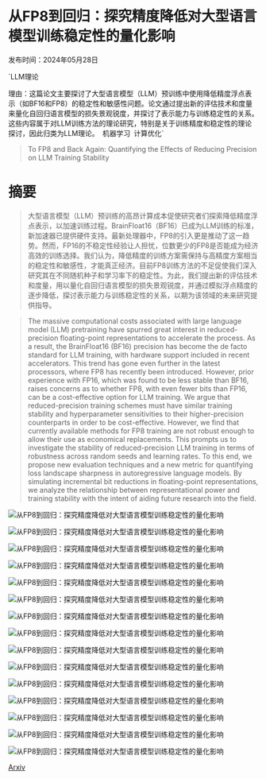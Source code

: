 # 从FP8到回归：探究精度降低对大型语言模型训练稳定性的量化影响

发布时间：2024年05月28日

`LLM理论

理由：这篇论文主要探讨了大型语言模型（LLM）预训练中使用降低精度浮点表示（如BF16和FP8）的稳定性和敏感性问题。论文通过提出新的评估技术和度量来量化自回归语言模型的损失景观锐度，并探讨了表示能力与训练稳定性的关系。这些内容属于对LLM训练方法的理论研究，特别是关于训练精度和稳定性的理论探讨，因此归类为LLM理论。` `机器学习` `计算优化`

> To FP8 and Back Again: Quantifying the Effects of Reducing Precision on LLM Training Stability

# 摘要

> 大型语言模型（LLM）预训练的高昂计算成本促使研究者们探索降低精度浮点表示，以加速训练过程。BrainFloat16（BF16）已成为LLM训练的标准，新加速器已提供硬件支持。最新处理器中，FP8的引入更是推动了这一趋势。然而，FP16的不稳定性经验让人担忧，位数更少的FP8是否能成为经济高效的训练选择。我们认为，降低精度的训练方案需保持与高精度方案相当的稳定性和敏感性，才能真正经济。目前FP8训练方法的不足促使我们深入研究其在不同随机种子和学习率下的稳定性。为此，我们提出新的评估技术和度量，用以量化自回归语言模型的损失景观锐度，并通过模拟浮点精度的逐步降低，探讨表示能力与训练稳定性的关系，以期为该领域的未来研究提供指导。

> The massive computational costs associated with large language model (LLM) pretraining have spurred great interest in reduced-precision floating-point representations to accelerate the process. As a result, the BrainFloat16 (BF16) precision has become the de facto standard for LLM training, with hardware support included in recent accelerators. This trend has gone even further in the latest processors, where FP8 has recently been introduced. However, prior experience with FP16, which was found to be less stable than BF16, raises concerns as to whether FP8, with even fewer bits than FP16, can be a cost-effective option for LLM training. We argue that reduced-precision training schemes must have similar training stability and hyperparameter sensitivities to their higher-precision counterparts in order to be cost-effective. However, we find that currently available methods for FP8 training are not robust enough to allow their use as economical replacements. This prompts us to investigate the stability of reduced-precision LLM training in terms of robustness across random seeds and learning rates. To this end, we propose new evaluation techniques and a new metric for quantifying loss landscape sharpness in autoregressive language models. By simulating incremental bit reductions in floating-point representations, we analyze the relationship between representational power and training stability with the intent of aiding future research into the field.

![从FP8到回归：探究精度降低对大型语言模型训练稳定性的量化影响](../../../paper_images/2405.18710/nanogpt-seed-15940.png)

![从FP8到回归：探究精度降低对大型语言模型训练稳定性的量化影响](../../../paper_images/2405.18710/nanogpt-seed-20695.png)

![从FP8到回归：探究精度降低对大型语言模型训练稳定性的量化影响](../../../paper_images/2405.18710/nanogpt-seed-32277.png)

![从FP8到回归：探究精度降低对大型语言模型训练稳定性的量化影响](../../../paper_images/2405.18710/heatmap_llama120m_e8m3_5k.png)

![从FP8到回归：探究精度降低对大型语言模型训练稳定性的量化影响](../../../paper_images/2405.18710/heatmap_llama120m_e8m3_10k.png)

![从FP8到回归：探究精度降低对大型语言模型训练稳定性的量化影响](../../../paper_images/2405.18710/precision_diagram.png)

![从FP8到回归：探究精度降低对大型语言模型训练稳定性的量化影响](../../../paper_images/2405.18710/masking_method.png)

![从FP8到回归：探究精度降低对大型语言模型训练稳定性的量化影响](../../../paper_images/2405.18710/msamp_gpt2_124m.png)

![从FP8到回归：探究精度降低对大型语言模型训练稳定性的量化影响](../../../paper_images/2405.18710/msamp_llama120m.png)

![从FP8到回归：探究精度降低对大型语言模型训练稳定性的量化影响](../../../paper_images/2405.18710/tinyllama120m_e8m3.png)

![从FP8到回归：探究精度降低对大型语言模型训练稳定性的量化影响](../../../paper_images/2405.18710/tinyllama120m_e8m4.png)

![从FP8到回归：探究精度降低对大型语言模型训练稳定性的量化影响](../../../paper_images/2405.18710/tinyllama120m_e8m5.png)

![从FP8到回归：探究精度降低对大型语言模型训练稳定性的量化影响](../../../paper_images/2405.18710/tinyllama7b_e8m3456.png)

![从FP8到回归：探究精度降低对大型语言模型训练稳定性的量化影响](../../../paper_images/2405.18710/tinyllama120m_lr_x10_e8m5.png)

![从FP8到回归：探究精度降低对大型语言模型训练稳定性的量化影响](../../../paper_images/2405.18710/tinyllama120m_lr_x10_e8m7.png)

[Arxiv](https://arxiv.org/abs/2405.18710)